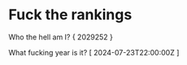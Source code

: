 # Fuck the rankings

Who the hell am I?
{ 2029252 }

What fucking year is it?
[ 2024-07-23T22:00:00Z ]
